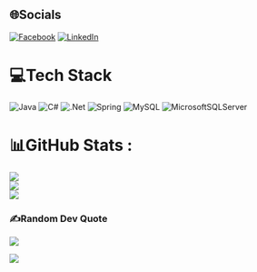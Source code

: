 
## 🌐Socials
[![Facebook](https://img.shields.io/badge/Facebook-%231877F2.svg?logo=Facebook&logoColor=white)](https://facebook.com/vo.tuan.960517) [![LinkedIn](https://img.shields.io/badge/LinkedIn-%230077B5.svg?logo=linkedin&logoColor=white)](https://linkedin.com/in/vo-thanh-tuan) 

# 💻Tech Stack
![Java](https://img.shields.io/badge/java-%23ED8B00.svg?style=for-the-badge&logo=java&logoColor=white) ![C#](https://img.shields.io/badge/c%23-%23239120.svg?style=for-the-badge&logo=c-sharp&logoColor=white) ![.Net](https://img.shields.io/badge/.NET-5C2D91?style=for-the-badge&logo=.net&logoColor=white) ![Spring](https://img.shields.io/badge/spring-%236DB33F.svg?style=for-the-badge&logo=spring&logoColor=white) ![MySQL](https://img.shields.io/badge/mysql-%2300f.svg?style=for-the-badge&logo=mysql&logoColor=white) ![MicrosoftSQLServer](https://img.shields.io/badge/Microsoft%20SQL%20Sever-CC2927?style=for-the-badge&logo=microsoft%20sql%20server&logoColor=white)
# 📊GitHub Stats :
![](https://github-readme-stats.vercel.app/api?username=TuanRus&theme=dark&hide_border=false&include_all_commits=false&count_private=false)<br/>
![](https://github-readme-streak-stats.herokuapp.com/?user=TuanRus&theme=dark&hide_border=false)<br/>
![](https://github-readme-stats.vercel.app/api/top-langs/?username=TuanRus&theme=dark&hide_border=false&include_all_commits=false&count_private=false&layout=compact)

### ✍️Random Dev Quote
![](https://quotes-github-readme.vercel.app/api?type=horizontal&theme=dark)


[![](https://visitcount.itsvg.in/api?id=TuanRus&icon=2&color=0)](https://visitcount.itsvg.in)

